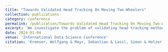 ```yaml
---
title: "Towards Validated Head Tracking On Moving Two-Wheelers"
collection: publications
category: conference
permalink: /publication/Towards Validated Head Tracking On Moving Two-Wheelers
excerpt: 'We investigate the problem of validating head tracking methods while riding two-wheelers. A low-cost inertial measurement unit and an image-based system using fiducial markers are compared against a wearable motion capture system. Results show that both systems are capable of tracking head motion. However, signal drift correction and hardening against outdoor conditions are required to make the systems viable in real-life use.'
date: 2024-01-04
venue: 'International Data Science Conference'
citation: 'Kremser, Wolfgang & Mayr, Sebastian & Lassl, Simon & Holzer, Marco & Tiefengrabner, Martin. (2024). Towards Validated Head Tracking On Moving Two-Wheelers. 10.1007/978-3-031-42171-6_13.'
---
```


